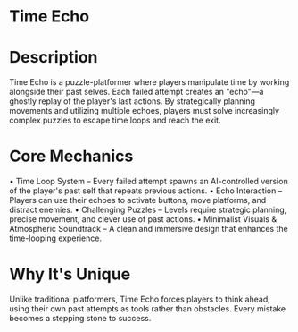 # Time Echo

# Description
Time Echo is a puzzle-platformer where players manipulate time by working alongside their past selves. Each failed attempt creates an "echo"—a ghostly replay of the player's last actions. By strategically planning movements and utilizing multiple echoes, players must solve increasingly complex puzzles to escape time loops and reach the exit.

# Core Mechanics
• Time Loop System – Every failed attempt spawns an AI-controlled version of the player's past self that repeats previous actions.
• Echo Interaction – Players can use their echoes to activate buttons, move platforms, and distract enemies.
• Challenging Puzzles – Levels require strategic planning, precise movement, and clever use of past actions.
• Minimalist Visuals & Atmospheric Soundtrack – A clean and immersive design that enhances the time-looping experience.

# Why It's Unique
Unlike traditional platformers, Time Echo forces players to think ahead, using their own past attempts as tools rather than obstacles. Every mistake becomes a stepping stone to success.
